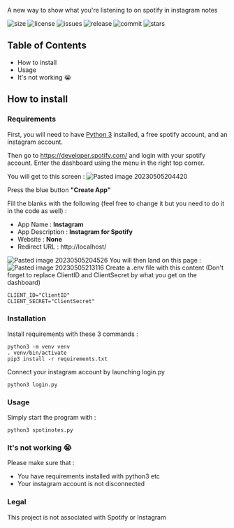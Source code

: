 A new way to show what you're listening to on spotify in instagram notes

![size](https://shields.io/github/repo-size/archi-y/spotinotes)
![license](https://shields.io/github/license/archi-y/spotinotes)
![issues](https://img.shields.io/github/issues-raw/archi-y/spotinotes)
![release](https://img.shields.io/github/v/release/archi-y/spotinotes)
![commit](https://img.shields.io/github/last-commit/archi-y/spotinotes)
![stars](https://img.shields.io/github/stars/archi-y/archi-y/spotinotes)


## Table of Contents
- How to install 
- Usage
- It's not working 😭

## How to install

### Requirements

First, you will need to have [Python 3](https://www.python.org/) installed, a free spotify account, and an instagram account.

Then go to https://developer.spotify.com/ and login with your spotify account.
Enter the dashboard using the menu in the right top corner.

You will get to this screen : 
![Pasted image 20230505204420](https://user-images.githubusercontent.com/26002863/236556393-b530c66e-ba41-4dd8-bd4c-b69961f154c4.png)

Press the blue button **"Create App"**

Fill the blanks with the following (feel free to change it but you need to do it in the code as well) : 
- App Name : **Instagram**
- App Description : **Instagram for Spotify**
- Website : **None**
- Redirect URL : http://localhost/

![Pasted image 20230505204526](https://user-images.githubusercontent.com/26002863/236556437-de49ddd2-b870-4c3d-9630-5749b5c97f29.png)
You will then land on this page :
![Pasted image 20230505213116](https://user-images.githubusercontent.com/26002863/236556468-14249dba-5213-4d5d-bdc7-a9709afd5b72.png)
Create a .env file with this content (Don't forget to replace ClientID and ClientSecret by what you get on the dashboard)

	CLIENT_ID="ClientID"
	CLIENT_SECRET="ClientSecret"

### Installation 

Install requirements with these 3 commands :

	python3 -m venv venv
	. venv/bin/activate
	pip3 install -r requirements.txt

Connect your instagram account by launching login.py

	python3 login.py

### Usage

Simply start the program with :

	python3 spotinotes.py

### It's not working 😭

Please make sure that :
- You have requirements installed with python3 etc
- Your instagram account is not disconnected

### Legal

This project is not associated with Spotify or Instagram
